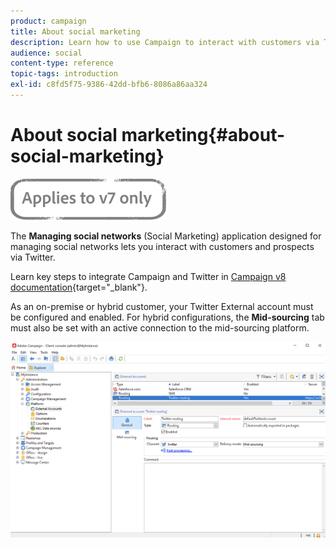 ```yaml
---
product: campaign
title: About social marketing
description: Learn how to use Campaign to interact with customers via Twitter
audience: social
content-type: reference
topic-tags: introduction
exl-id: c8fd5f75-9386-42dd-bfb6-8086a86aa324
---
```

# About social marketing{#about-social-marketing}

![](../../assets/v7-only.svg)

The **Managing social networks** (Social Marketing) application designed for managing social networks lets you interact with customers and prospects via Twitter.

Learn key steps to integrate Campaign and Twitter in [Campaign v8 documentation](https://experienceleague.adobe.com/docs/campaign/campaign-v8/connect/ac-tw.html){target="_blank"}.

As an on-premise or hybrid customer, your Twitter External account must be configured and enabled. For hybrid configurations, the **Mid-sourcing** tab must also be set with an active connection to the mid-sourcing platform.

![](assets/tw-external-account.png)
